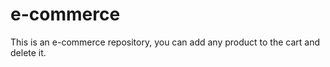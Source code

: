 # e-commerce
This is an e-commerce repository, you can add any product to the cart and delete it.


